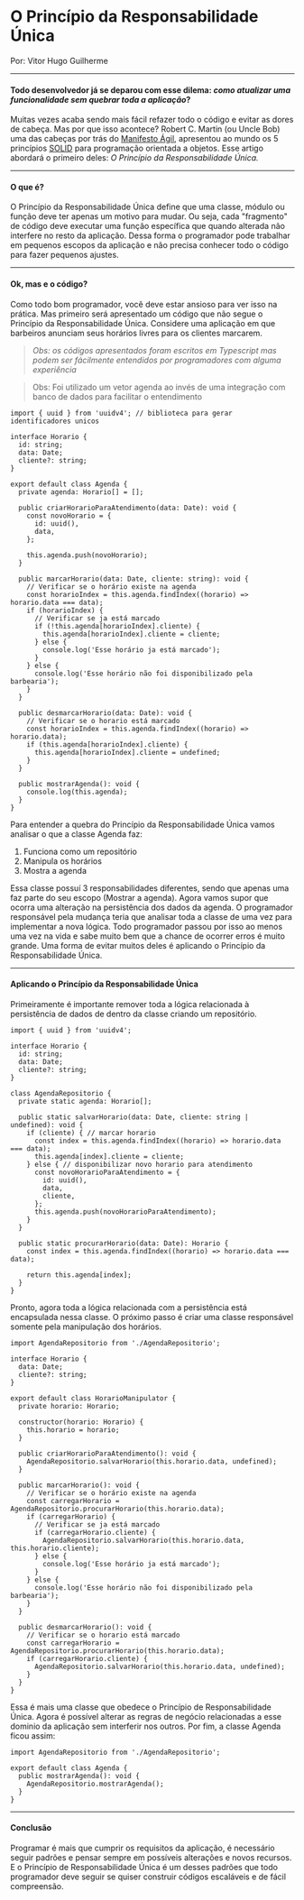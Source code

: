 # O Princípio da Responsabilidade Única 
Por: Vitor Hugo Guilherme
________________________

#### Todo desenvolvedor já se deparou com esse dilema: *como atualizar uma funcionalidade sem quebrar toda a aplicação*?

 Muitas vezes acaba sendo mais fácil refazer todo o código e evitar as dores de cabeça. Mas por que isso acontece? Robert C. Martin (ou Uncle Bob) uma das cabeças por trás do [Manifesto Ágil](https://agilemanifesto.org/iso/ptbr/manifesto.html), apresentou ao mundo os 5 princípios [SOLID](https://www.eduardopires.net.br/2013/04/orientacao-a-objeto-solid/#:~:text=SOLID%20%C3%A9%20um%20acr%C3%B4nimo%20dos,poderiam%20se%20encaixar%20nesta%20palavra.) para programação orientada a objetos. Esse artigo abordará o primeiro deles: *O Princípio da Responsabilidade Única.*
*****************************

#### O que é?
 O Princípio da Responsabilidade Única define que uma classe, módulo ou função deve ter apenas um motivo para mudar. Ou seja, cada "fragmento" de código deve executar uma função específica que quando alterada não interfere no resto da aplicação. Dessa forma o programador pode trabalhar em pequenos escopos da aplicação e não precisa conhecer todo o código para fazer pequenos ajustes.
 ***************************

 #### Ok, mas e o código?

 Como todo bom programador, você deve estar ansioso para ver isso na prática. Mas primeiro será apresentado um código que não segue o Princípio da Responsabilidade Única.
 Considere uma aplicação em que barbeiros anunciam seus horários livres para os clientes marcarem.
 > *Obs: os códigos apresentados foram escritos em Typescript mas podem ser fácilmente entendidos por programadores com alguma experiência*

 >Obs: Foi utilizado um vetor agenda ao invés de uma integração com banco de dados para facilitar o entendimento

```
import { uuid } from 'uuidv4'; // biblioteca para gerar identificadores unicos

interface Horario {
  id: string;
  data: Date;
  cliente?: string;
}

export default class Agenda {
  private agenda: Horario[] = [];

  public criarHorarioParaAtendimento(data: Date): void {
    const novoHorario = {
      id: uuid(),
      data,
    };

    this.agenda.push(novoHorario);
  }

  public marcarHorario(data: Date, cliente: string): void {
    // Verificar se o horário existe na agenda
    const horarioIndex = this.agenda.findIndex((horario) => horario.data === data);
    if (horarioIndex) {
      // Verificar se ja está marcado
      if (!this.agenda[horarioIndex].cliente) {
        this.agenda[horarioIndex].cliente = cliente;
      } else {
        console.log('Esse horário ja está marcado');
      }
    } else {
      console.log('Esse horário não foi disponibilizado pela barbearia');
    }
  }

  public desmarcarHorario(data: Date): void {
    // Verificar se o horario está marcado
    const horarioIndex = this.agenda.findIndex((horario) => horario.data);
    if (this.agenda[horarioIndex].cliente) {
      this.agenda[horarioIndex].cliente = undefined;
    }
  }

  public mostrarAgenda(): void {
    console.log(this.agenda);
  }
}
```
Para entender a quebra do Princípio da Responsabilidade Única vamos analisar o que a classe Agenda faz:

1. Funciona como um repositório
2. Manipula os horários
3. Mostra a agenda

Essa classe possuí 3 responsabilidades diferentes, sendo que apenas uma faz parte do seu escopo (Mostrar a agenda). Agora vamos supor que ocorra uma alteração na persistência dos dados da agenda. O programador responsável pela mudança teria que analisar toda a classe de uma vez para implementar a nova lógica. 
Todo programador passou por isso ao menos uma vez na vida e sabe muito bem que a chance de ocorrer erros é muito grande. Uma forma de evitar muitos deles é aplicando o Princípio da Responsabilidade Única.
******************

#### Aplicando o Princípio da Responsabilidade Única
Primeiramente é importante remover toda a lógica relacionada à persistência de dados de dentro da classe criando um repositório.
```
import { uuid } from 'uuidv4';

interface Horario {
  id: string;
  data: Date;
  cliente?: string;
}

class AgendaRepositorio {
  private static agenda: Horario[];

  public static salvarHorario(data: Date, cliente: string | undefined): void {
    if (cliente) { // marcar horario
      const index = this.agenda.findIndex((horario) => horario.data === data);
      this.agenda[index].cliente = cliente;
    } else { // disponibilizar novo horario para atendimento
      const novoHorarioParaAtendimento = {
        id: uuid(),
        data,
        cliente,
      };
      this.agenda.push(novoHorarioParaAtendimento);
    }
  }

  public static procurarHorario(data: Date): Horario {
    const index = this.agenda.findIndex((horario) => horario.data === data);

    return this.agenda[index];
  }
}
```
Pronto, agora toda a lógica relacionada com a persistência está encapsulada nessa classe.
O próximo passo é criar uma classe responsável somente pela manipulação dos horários.
```
import AgendaRepositorio from './AgendaRepositorio';

interface Horario {
  data: Date;
  cliente?: string;
}

export default class HorarioManipulator {
  private horario: Horario;

  constructor(horario: Horario) {
    this.horario = horario;
  }

  public criarHorarioParaAtendimento(): void {
    AgendaRepositorio.salvarHorario(this.horario.data, undefined);
  }

  public marcarHorario(): void {
    // Verificar se o horário existe na agenda
    const carregarHorario = AgendaRepositorio.procurarHorario(this.horario.data);
    if (carregarHorario) {
      // Verificar se ja está marcado
      if (carregarHorario.cliente) {
        AgendaRepositorio.salvarHorario(this.horario.data, this.horario.cliente);
      } else {
        console.log('Esse horário ja está marcado');
      }
    } else {
      console.log('Esse horário não foi disponibilizado pela barbearia');
    }
  }

  public desmarcarHorario(): void {
    // Verificar se o horario está marcado
    const carregarHorario = AgendaRepositorio.procurarHorario(this.horario.data);
    if (carregarHorario.cliente) {
      AgendaRepositorio.salvarHorario(this.horario.data, undefined);
    }
  }
}

```
Essa é mais uma classe que obedece o Princípio de Responsabilidade Única. Agora é possível alterar as regras de negócio relacionadas a esse dominio da aplicação sem interferir nos outros.
Por fim, a classe Agenda ficou assim:
```
import AgendaRepositorio from './AgendaRepositorio';

export default class Agenda {
  public mostrarAgenda(): void {
    AgendaRepositorio.mostrarAgenda();
  }
}
```
*******************
#### Conclusão
Programar é mais que cumprir os requisitos da aplicação, é necessário seguir padrões e pensar sempre em possíveis alterações e novos recursos. E o Princípio de Responsabilidade Única é um desses padrões que todo programador deve seguir se quiser construir códigos escaláveis e de fácil compreensão.
